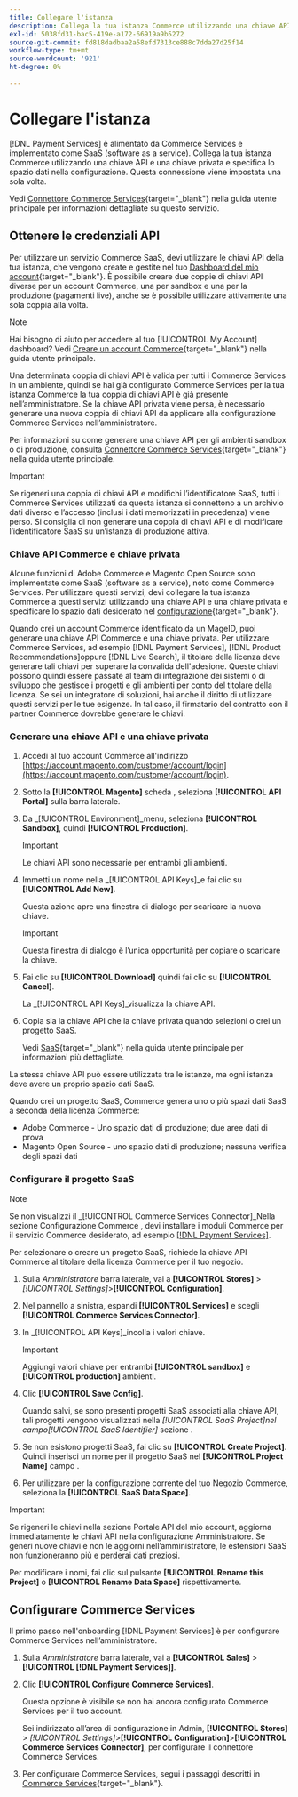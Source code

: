 ```yaml
---
title: Collegare l'istanza
description: Collega la tua istanza Commerce utilizzando una chiave API e una chiave privata e specifica lo spazio dati nella configurazione.
exl-id: 5038fd31-bac5-419e-a172-66919a9b5272
source-git-commit: fd818dadbaa2a58efd7313ce888c7dda27d25f14
workflow-type: tm+mt
source-wordcount: '921'
ht-degree: 0%

---
```


# Collegare l&#39;istanza

[!DNL Payment Services] è alimentato da Commerce Services e implementato come SaaS (software as a service). Collega la tua istanza Commerce utilizzando una chiave API e una chiave privata e specifica lo spazio dati nella configurazione. Questa connessione viene impostata una sola volta.

Vedi [Connettore Commerce Services](https://docs.magento.com/user-guide/system/saas.html){target=&quot;_blank&quot;} nella guida utente principale per informazioni dettagliate su questo servizio.

## Ottenere le credenziali API

Per utilizzare un servizio Commerce SaaS, devi utilizzare le chiavi API della tua istanza, che vengono create e gestite nel tuo [Dashboard del mio account](https://account.magento.com/customer/account/login){target=&quot;_blank&quot;}. È possibile creare due coppie di chiavi API diverse per un account Commerce, una per sandbox e una per la produzione (pagamenti live), anche se è possibile utilizzare attivamente una sola coppia alla volta.

>[!NOTE]
>
>Hai bisogno di aiuto per accedere al tuo [!UICONTROL My Account] dashboard? Vedi [Creare un account Commerce](https://docs.magento.com/user-guide/magento/magento-account-create.html){target=&quot;_blank&quot;} nella guida utente principale.

Una determinata coppia di chiavi API è valida per tutti i Commerce Services in un ambiente, quindi se hai già configurato Commerce Services per la tua istanza Commerce la tua coppia di chiavi API è già presente nell’amministratore. Se la chiave API privata viene persa, è necessario generare una nuova coppia di chiavi API da applicare alla configurazione Commerce Services nell’amministratore.

Per informazioni su come generare una chiave API per gli ambienti sandbox o di produzione, consulta [Connettore Commerce Services](https://docs.magento.com/user-guide/system/saas.html){target=&quot;_blank&quot;} nella guida utente principale.

>[!IMPORTANT]
>
>Se rigeneri una coppia di chiavi API e modifichi l’identificatore SaaS, tutti i Commerce Services utilizzati da questa istanza si connettono a un archivio dati diverso e l’accesso (inclusi i dati memorizzati in precedenza) viene perso. Si consiglia di non generare una coppia di chiavi API e di modificare l’identificatore SaaS su un’istanza di produzione attiva.

### Chiave API Commerce e chiave privata

Alcune funzioni di Adobe Commerce e Magento Open Source sono implementate come SaaS (software as a service), noto come Commerce Services. Per utilizzare questi servizi, devi collegare la tua istanza Commerce a questi servizi utilizzando una chiave API e una chiave privata e specificare lo spazio dati desiderato nel [configurazione](https://docs.magento.com/user-guide/configuration/services/saas.html){target=&quot;_blank&quot;}.

Quando crei un account Commerce identificato da un MageID, puoi generare una chiave API Commerce e una chiave privata. Per utilizzare Commerce Services, ad esempio [!DNL Payment Services], [!DNL Product Recommendations]oppure [!DNL Live Search], il titolare della licenza deve generare tali chiavi per superare la convalida dell&#39;adesione. Queste chiavi possono quindi essere passate al team di integrazione dei sistemi o di sviluppo che gestisce i progetti e gli ambienti per conto del titolare della licenza. Se sei un integratore di soluzioni, hai anche il diritto di utilizzare questi servizi per le tue esigenze. In tal caso, il firmatario del contratto con il partner Commerce dovrebbe generare le chiavi.

### Generare una chiave API e una chiave privata

1. Accedi al tuo account Commerce all&#39;indirizzo [https://account.magento.com/customer/account/login](https://account.magento.com/customer/account/login).
1. Sotto la **[!UICONTROL Magento]** scheda , seleziona **[!UICONTROL API Portal]** sulla barra laterale.
1. Da _[!UICONTROL Environment]_menu, seleziona **[!UICONTROL Sandbox]**, quindi **[!UICONTROL Production]**.

   >[!IMPORTANT]
   >
   >Le chiavi API sono necessarie per entrambi gli ambienti.

1. Immetti un nome nella _[!UICONTROL API Keys]_e fai clic su **[!UICONTROL Add New]**.

   Questa azione apre una finestra di dialogo per scaricare la nuova chiave.

   >[!IMPORTANT]
   >
   >Questa finestra di dialogo è l’unica opportunità per copiare o scaricare la chiave.

1. Fai clic su **[!UICONTROL Download]** quindi fai clic su **[!UICONTROL Cancel]**.

   La _[!UICONTROL API Keys]_visualizza la chiave API.

1. Copia sia la chiave API che la chiave privata quando selezioni o crei un progetto SaaS.

   Vedi [SaaS](https://docs.magento.com/user-guide/system/saas.html){target=&quot;_blank&quot;} nella guida utente principale per informazioni più dettagliate.

La stessa chiave API può essere utilizzata tra le istanze, ma ogni istanza deve avere un proprio spazio dati SaaS.

Quando crei un progetto SaaS, Commerce genera uno o più spazi dati SaaS a seconda della licenza Commerce:

* Adobe Commerce - Uno spazio dati di produzione; due aree dati di prova
* Magento Open Source - uno spazio dati di produzione; nessuna verifica degli spazi dati

### Configurare il progetto SaaS

>[!NOTE]
>
>Se non visualizzi il _[!UICONTROL Commerce Services Connector]_Nella sezione Configurazione Commerce , devi installare i moduli Commerce per il servizio Commerce desiderato, ad esempio [[!DNL Payment Services]](install.md).

Per selezionare o creare un progetto SaaS, richiede la chiave API Commerce al titolare della licenza Commerce per il tuo negozio.

1. Sulla _Amministratore_ barra laterale, vai a **[!UICONTROL Stores]** > _[!UICONTROL Settings]_>**[!UICONTROL Configuration]**.
1. Nel pannello a sinistra, espandi **[!UICONTROL Services]** e scegli **[!UICONTROL Commerce Services Connector]**.
1. In _[!UICONTROL API Keys]_incolla i valori chiave.

   >[!IMPORTANT]
   >
   >Aggiungi valori chiave per entrambi **[!UICONTROL sandbox]** e **[!UICONTROL production]** ambienti.

1. Clic **[!UICONTROL Save Config]**.

   Quando salvi, se sono presenti progetti SaaS associati alla chiave API, tali progetti vengono visualizzati nella _[!UICONTROL SaaS Project]_nel campo_[!UICONTROL SaaS Identifier]_ sezione .

1. Se non esistono progetti SaaS, fai clic su **[!UICONTROL Create Project]**. Quindi inserisci un nome per il progetto SaaS nel **[!UICONTROL Project Name]** campo .
1. Per utilizzare per la configurazione corrente del tuo Negozio Commerce, seleziona la **[!UICONTROL SaaS Data Space]**.

>[!IMPORTANT]
>
>Se rigeneri le chiavi nella sezione Portale API del mio account, aggiorna immediatamente le chiavi API nella configurazione Amministratore. Se generi nuove chiavi e non le aggiorni nell’amministratore, le estensioni SaaS non funzioneranno più e perderai dati preziosi.

Per modificare i nomi, fai clic sul pulsante **[!UICONTROL Rename this Project]** o **[!UICONTROL Rename Data Space]** rispettivamente.

## Configurare Commerce Services

Il primo passo nell&#39;onboarding [!DNL Payment Services] è per configurare Commerce Services nell’amministratore.

1. Sulla _Amministratore_ barra laterale, vai a **[!UICONTROL Sales]** > **[!UICONTROL [!DNL Payment Services]]**.
1. Clic **[!UICONTROL Configure Commerce Services]**.

   Questa opzione è visibile se non hai ancora configurato Commerce Services per il tuo account.

   Sei indirizzato all’area di configurazione in Admin, **[!UICONTROL Stores]** > _[!UICONTROL Settings]_>**[!UICONTROL Configuration]**>**[!UICONTROL Commerce Services Connector]**, per configurare il connettore Commerce Services.

1. Per configurare Commerce Services, segui i passaggi descritti in [Commerce Services](https://docs.magento.com/user-guide/system/saas.html#createsaasenv){target=&quot;_blank&quot;}.
